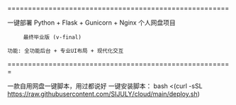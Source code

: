  ======================================================
 
 一键部署 Python + Flask + Gunicorn + Nginx 个人网盘项目
 
         最终毕业版 (v-final)

    功能: 全功能后台 + 专业UI布局 + 现代化交互

=======================================================

一款自用网盘一键脚本，用过都说好
一键安装脚本：
bash <(curl -sSL https://raw.githubusercontent.com/SIJULY/cloud/main/deploy.sh)

